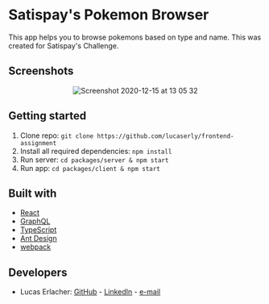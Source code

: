 # Satispay's Pokemon Browser

This app helps you to browse pokemons based on type and name. This was created for Satispay's Challenge.

## Screenshots

<p align="center"><img alt="Screenshot 2020-12-15 at 13 05 32" src="https://user-images.githubusercontent.com/62465231/107536297-e92f8d80-6bc1-11eb-8735-7c61092bc2f7.png"></p>

## Getting started

1. Clone repo: ```git clone https://github.com/lucaserly/frontend-assignment```
2. Install all required dependencies: ```npm install```
3. Run server: ```cd packages/server & npm start```
4. Run app: ```cd packages/client & npm start```

## Built with
- [React](https://reactjs.org)
- [GraphQL](https://graphql.org)
- [TypeScript](https://www.typescriptlang.org)
- [Ant Design](https://ant.design)
- [webpack](https://webpack.js.org)

## Developers
- Lucas Erlacher: [GitHub](https://github.com/lucaserly) - [LinkedIn](https://www.linkedin.com/in/lucaserlacher/) - [e-mail](mailto:l.erlacher@icloud.com)
